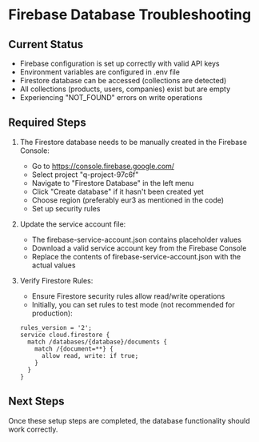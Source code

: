 # Firebase Database Troubleshooting

## Current Status
- Firebase configuration is set up correctly with valid API keys
- Environment variables are configured in .env file
- Firestore database can be accessed (collections are detected)
- All collections (products, users, companies) exist but are empty
- Experiencing "NOT_FOUND" errors on write operations

## Required Steps
1. The Firestore database needs to be manually created in the Firebase Console:
   - Go to https://console.firebase.google.com/
   - Select project "q-project-97c6f"
   - Navigate to "Firestore Database" in the left menu
   - Click "Create database" if it hasn't been created yet
   - Choose region (preferably eur3 as mentioned in the code)
   - Set up security rules

2. Update the service account file:
   - The firebase-service-account.json contains placeholder values
   - Download a valid service account key from the Firebase Console
   - Replace the contents of firebase-service-account.json with the actual values

3. Verify Firestore Rules:
   - Ensure Firestore security rules allow read/write operations
   - Initially, you can set rules to test mode (not recommended for production):
   ```
   rules_version = '2';
   service cloud.firestore {
     match /databases/{database}/documents {
       match /{document=**} {
         allow read, write: if true;
       }
     }
   }
   ```

## Next Steps
Once these setup steps are completed, the database functionality should work correctly.